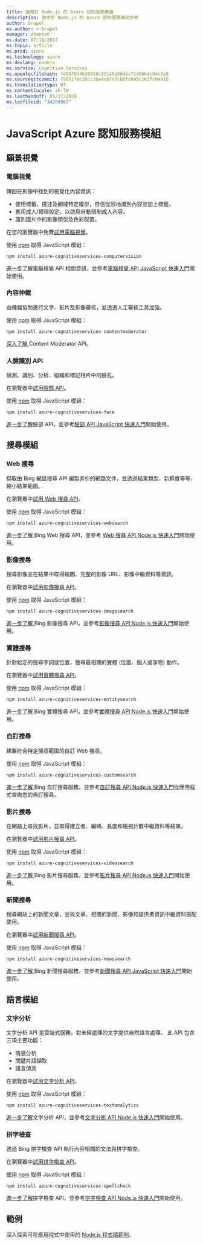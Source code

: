```yaml
---
title: 適用於 Node.js 的 Azure 認知服務模組
description: 適用於 Node.js 的 Azure 認知服務模組參考
author: brapel
ms.author: v-brapel
manager: ehansen
ms.date: 07/18/2017
ms.topic: article
ms.prod: azure
ms.technology: azure
ms.devlang: nodejs
ms.service: Cognitive Services
ms.openlocfilehash: fd0870f4b38928c23145a50d4c71456b4c94c3e9
ms.sourcegitcommit: 75051fec38cc3be4cb7d7cb6fc695c162fc0e91b
ms.translationtype: HT
ms.contentlocale: zh-TW
ms.lasthandoff: 05/17/2018
ms.locfileid: "34259967"
---
```

# <a name="javascript-azure-cognitive-services-modules"></a>JavaScript Azure 認知服務模組

## <a name="vision-modules"></a>願景視覺

### <a name="computer-vision"></a>電腦視覺 

傳回在影像中找到的視覺化內容資訊：

- 使用標籤、描述及網域特定模型，自信從容地識別內容並加上標籤。
- 套用成人/猥瑣設定，以啟用自動限制成人內容。
- 識別圖片中的影像類型及色彩配置。

在您的瀏覽器中免費[試用電腦視覺](https://azure.microsoft.com/en-us/services/cognitive-services/computer-vision/)。

使用 [npm](https://docs.npmjs.com/getting-started/installing-npm-packages-locally) 取得 JavaScript 模組：

```
npm install azure-cognitiveservices-computervision
```

[進一步了解](/azure/cognitive-services/computer-vision/home)電腦視覺 API 相關資訊，並參考[電腦視覺 API JavaScript 快速入門](/azure/cognitive-services/computer-vision/quickstarts/javascript)開始使用。

### <a name="content-moderator"></a>內容仲裁

由機器協助進行文字、影片及影像審核，並透過人工審核工具加強。

使用 [npm](https://docs.npmjs.com/getting-started/installing-npm-packages-locally) 取得 JavaScript 模組：

```
npm install azure-cognitiveservices-contentmoderator
```

[深入了解 ](/azure/cognitive-services/content-moderator/overview)Content Moderator API。

### <a name="face-api"></a>人臉識別 API

偵測、識別、分析、組織和標記相片中的臉孔。 

在瀏覽器中[試用臉部 API](https://azure.microsoft.com/en-us/services/cognitive-services/face/)。

使用 [npm](https://docs.npmjs.com/getting-started/installing-npm-packages-locally) 取得 JavaScript 模組：

```
npm install azure-cognitiveservices-face
```

[進一步了解](/azure/cognitive-services/face/overview)臉部 API，並參考[臉部 API JavaScript 快速入門](/azure/cognitive-services/Face/quickstarts/javascript)開始使用。

## <a name="search-modules"></a>搜尋模組

### <a name="web-search"></a>Web 搜尋

擷取由 Bing 網路搜尋 API 編製索引的網路文件，並透過結果類型、新鮮度等等，縮小結果範圍。 

在瀏覽器中[試用 Web 搜尋 API](https://azure.microsoft.com/en-us/services/cognitive-services/bing-web-search-api/)。

使用 [npm](https://docs.npmjs.com/getting-started/installing-npm-packages-locally) 取得 JavaScript 模組：

```
npm install azure-cognitiveservices-websearch
```

[進一步了解 ](/azure/cognitive-services/bing-web-search/overview)Bing Web 搜尋 API，並參考 [Web 搜尋 API Node.js 快速入門](/azure/cognitive-services/bing-web-search/quickstarts/nodejs)開始使用。

### <a name="image-search"></a>影像搜尋

搜尋影像並在結果中取得縮圖、完整的影像 URL、影像中繼資料等資訊。

在瀏覽器中[試用影像搜尋 API](https://azure.microsoft.com/en-us/services/cognitive-services/bing-image-search-api/)。

使用 [npm](https://docs.npmjs.com/getting-started/installing-npm-packages-locally) 取得 JavaScript 模組：

```
npm install azure-cognitiveservices-imagesearch
```

[進一步了解 ](/azure/cognitive-services/bing-image-search/overview)Bing 影像搜尋 API，並參考[影像搜尋 API Node.js 快速入門](/azure/cognitive-services/bing-image-search/quickstarts/nodejs)開始使用。


### <a name="entity-search"></a>實體搜尋

針對給定的搜尋字詞或位置，搜尋最相關的實體 (位置、個人或事物) 動作。

在瀏覽器中[試用實體搜尋 API](https://azure.microsoft.com/services/cognitive-services/bing-entity-search-api/)。

使用 [npm](https://docs.npmjs.com/getting-started/installing-npm-packages-locally) 取得 JavaScript 模組：

```
npm install azure-cognitiveservices-entitysearch
```

[進一步了解 ](/azure/cognitive-services/bing-entities-search/search-the-web)Bing 實體搜尋 API，並參考[實體搜尋 API Node.js 快速入門](/azure/cognitive-services/bing-entities-search/quickstarts/nodejs)開始使用。

### <a name="custom-search"></a>自訂搜尋

建置符合特定搜尋範圍的自訂 Web 搜尋。

使用 [npm](https://docs.npmjs.com/getting-started/installing-npm-packages-locally) 取得 JavaScript 模組：

```
npm install azure-cognitiveservices-customsearch
```

[進一步了解 ](/azure/cognitive-services/bing-custom-search/)Bing 自訂搜尋服務，並參考[自訂搜尋 API Node.js 快速入門](/azure/cognitive-services/bing-custom-search/call-endpoint-nodejs)從應用程式查詢您的自訂搜尋。

### <a name="video-search"></a>影片搜尋

在網路上尋找影片，並取得建立者、編碼、長度和檢視計數中繼資料等結果。

在瀏覽器中[試用影片搜尋 API](https://azure.microsoft.com/services/cognitive-services/bing-video-search-api/)。

使用 [npm](https://docs.npmjs.com/getting-started/installing-npm-packages-locally) 取得 JavaScript 模組：

```
npm install azure-cognitiveservices-videosearch
```

[進一步了解 ](/azure/cognitive-services/bing-video-search/search-the-web)Bing 影片搜尋服務，並參考[影片搜尋 API Node.js 快速入門](/azure/cognitive-services/bing-video-search/nodejs)開始使用。


### <a name="news-search"></a>新聞搜尋

搜尋網站上的新聞文章，並與文章、相關的新聞、影像和提供者資訊中繼資料搭配使用。

在瀏覽器中[試用新聞搜尋 API](https://azure.microsoft.com/services/cognitive-services/bing-news-search-api/)。

使用 [npm](https://docs.npmjs.com/getting-started/installing-npm-packages-locally) 取得 JavaScript 模組：

```
npm install azure-cognitiveservices-newssearch
```

[進一步了解 ](/azure/cognitive-services/bing-news-search/search-the-web)Bing 新聞搜尋服務，並參考[新聞搜尋 API JavaScript 快速入門](/azure/cognitive-services/bing-news-search/nodejs)開始使用。


## <a name="language-modules"></a>語言模組

### <a name="text-analytics"></a>文字分析 

文字分析 API 是雲端式服務，對未經處理的文字提供自然語言處理。 此 API 包含三項主要功能：

- 情感分析
- 關鍵片語擷取
- 語言偵測

在瀏覽器中[試用文字分析 API](https://azure.microsoft.com/en-us/services/cognitive-services/text-analytics/)。

使用 [npm](https://docs.npmjs.com/getting-started/installing-npm-packages-locally) 取得 JavaScript 模組：

```
npm install azure-cognitiveservices-textanalytics
```

[進一步了解](/azure/cognitive-services/text-analytics/overview)文字分析 API，並參考[文字分析 API Node.js 快速入門](/azure/cognitive-services/text-analytics/quickstarts/nodejs)開始使用。


### <a name="spell-check"></a>拼字檢查

透過 Bing 拼字檢查 API 執行內容相關的文法與拼字檢查。

在瀏覽器中[試用拼字檢查 API](https://azure.microsoft.com/en-us/services/cognitive-services/spell-check/)。

使用 [npm](https://docs.npmjs.com/getting-started/installing-npm-packages-locally) 取得 JavaScript 模組：

```
npm install azure-cognitiveservices-spellcheck
```

[進一步了解](/azure/cognitive-services/bing-spell-check/proof-text)拼字檢查 API，並參考[拼字檢查 API Node.js 快速入門](/azure/cognitive-services/bing-spell-check/quickstarts/nodejs)開始使用。

## <a name="samples"></a>範例

深入探索可在應用程式中使用的 [Node.js 程式碼範例](https://azure.microsoft.com/resources/samples/?platform=nodejs)。
